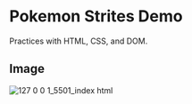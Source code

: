 # Pokemon Strites Demo

Practices with HTML, CSS, and DOM.

## Image

![127 0 0 1_5501_index html](https://user-images.githubusercontent.com/70292131/182099402-5758165a-7dff-4ecf-ad6e-001592b17460.png)
